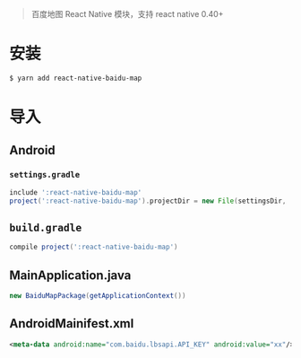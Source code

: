 > 百度地图 React Native 模块，支持 react native 0.40+

# 安装

```bash
$ yarn add react-native-baidu-map
```

# 导入

## Android

### `settings.gradle`

```gradle
include ':react-native-baidu-map'
project(':react-native-baidu-map').projectDir = new File(settingsDir, '../node_modules/react-native-baidu-map/android')
```

## `build.gradle`

```gradle
compile project(':react-native-baidu-map')
```

## MainApplication.java

```java
new BaiduMapPackage(getApplicationContext())
```

## AndroidMainifest.xml

```xml
<meta-data android:name="com.baidu.lbsapi.API_KEY" android:value="xx"/>
```
